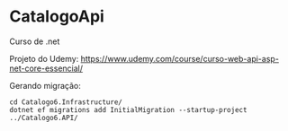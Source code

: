 # CatalogoApi
Curso de .net

Projeto do Udemy:
https://www.udemy.com/course/curso-web-api-asp-net-core-essencial/

Gerando migração:

```
cd Catalogo6.Infrastructure/
dotnet ef migrations add InitialMigration --startup-project ../Catalogo6.API/
```

<!---
---
Copiado e colado de outro projeto, atualizar depois...
# DevCamper Backend API Specifications

Create the backend for a bootcamp directory website. The frontend/UI will be created by another team (future course). The html/css template has been created and can be used as a reference for functionality. All of the functionality below needs to be fully implmented in this project.


<details><summary style="font-size: x-large;"> Bootcamps </summary>
<p>

  - [ ] List all bootcamps in the database
    * Pagination
    * Select specific fields in result
    * Limit number of results
    * Filter by fields
  - [ ] Search bootcamps by radius from zipcode
    * Use a geocoder to get exact location and coords from a single address field
  - [X] Get single bootcamp
  - [ ] Create new bootcamp
    * Authenticated users only
    * Must have the role "publisher" or "admin"
    * Only one bootcamp per publisher (admins can create more)
    * Field validation via Mongoose
  - [ ] Upload a photo for bootcamp
    * Owner only
    * Photo will be uploaded to local filesystem
  - [ ] Update bootcamps
    * Owner only
    * Validation on update
  - [ ] Delete Bootcamp
    * Owner only
  - [ ] Calculate the average cost of all courses for a bootcamp
  - [ ] Calculate the average rating from the reviews for a bootcamp
</p>
</details>

<details><summary style="font-size: x-large;"> Courses </summary>
<p>

- [X] List all courses for bootcamp
- [ ] List all courses in general
  * Pagination, filtering, etc
- [X] Get single course
- [ ] Create new course
  * Authenticated users only
  * Must have the role "publisher" or "admin"
  * Only the owner or an admin can create a course for a bootcamp
  * Publishers can create multiple courses
- [ ] Update course
  * Owner only
- [ ] Delete course
  * Owner only
</p>
</details>

<details><summary style="font-size: x-large;"> Reviews </summary>
<p>

- [ ] List all reviews for a bootcamp
- [ ] List all reviews in general
  * Pagination, filtering, etc
- [ ] Get a single review
- [ ] Create a review
  * Authenticated users only
  * Must have the role "user" or "admin" (no publishers)
- [ ] Update review
  * Owner only
- [ ] Delete review
  * Owner only
</p>
</details>

<details><summary style="font-size: x-large;"> Users & Authentication </summary>
<p>

- [ ] Authentication will be ton using JWT/cookies
  * JWT and cookie should expire in 30 days
- [ ] User registration
  * Register as a "user" or "publisher"
  * Once registered, a token will be sent along with a cookie (token = xxx)
  * Passwords must be hashed
- [ ] User login
  * User can login with email and password
  * Plain text password will compare with stored hashed password
  * Once logged in, a token will be sent along with a cookie (token = xxx)
- [ ] User logout
  * Cookie will be sent to set token = none
- [ ] Get user
  * Route to get the currently logged in user (via token)
- [ ] Password reset (lost password)
  * User can request to reset password
  * A hashed token will be emailed to the users registered email address
  * A put request can be made to the generated url to reset password
  * The token will expire after 10 minutes
- [ ] Update user info
  * Authenticated user only
  * Separate route to update password
- [ ] User CRUD
  * Admin only
- [ ] Users can only be made admin by updating the database field manually
</p>
</details>

<details><summary style="font-size: x-large;"> Security </summary>
<p>

- [ ] Encrypt passwords and reset tokens
- [ ] Prevent NoSQL injections
- [ ] Add headers for security (helmet)
- [ ] Prevent cross site scripting - [ ] XSS
- [ ] Add a rate limit for requests of 100 requests per 10 minutes
- [ ] Protect against http param polution
- [ ] Use cors to make API public (for now)
</p>
</details>

<details><summary style="font-size: x-large;"> Documentation </summary>
<p>
 
- [ ] Use Postman to create documentation
- [ ] Use docgen to create HTML files from Postman
- [ ] Add html files as the / route for the api
</p>
</details>

<details><summary style="font-size: x-large;"> Deployment (Digital Ocean) </summary>
<p>

- [ ] Push to Github
- [ ] Create a droplet - [ ] https://m.do.co/c/5424d440c63a
- [ ] Clone repo on to server
- [ ] Use PM2 process manager
- [ ] Enable firewall (ufw) and open needed ports
- [ ] Create an NGINX reverse proxy for port 80
- [ ] Connect a domain name
- [ ] Install an SSL using Let's Encrypt
</p>
</details>

<details><summary style="font-size: x-large;"> Code Related Suggestions </summary>
<p>

- [X] NPM scripts for dev and production env
- [X] Config file for important constants
- [X] Use controller methods with documented descriptions/routes
- [X] Error handling middleware
- [ ] Authentication middleware for protecting routes and setting user roles
- [ ] Validation using Mongoose and no external libraries
- [ ] Use async/await (create middleware to clean up controller methods)
- [ ] Create a database seeder to import and destroy data
</p>
</details>

--->
